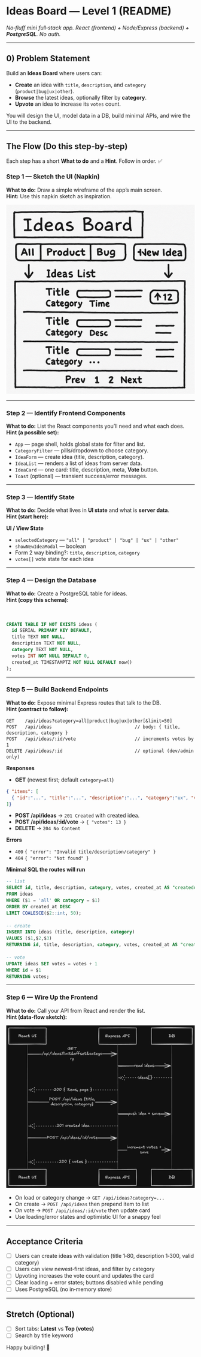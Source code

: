 # Ideas Board — Level 1 (README)

_No‑fluff mini full‑stack app. React (frontend) + Node/Express (backend) + **PostgreSQL**. No auth._

---

## 0) Problem Statement

Build an **Ideas Board** where users can:
- **Create** an idea with `title`, `description`, and `category` (`product|bug|ux|other`).
- **Browse** the latest ideas, optionally filter by **category**.
- **Upvote** an idea to increase its `votes` count.

You will design the UI, model data in a DB, build minimal APIs, and wire the UI to the backend.

---

## The Flow (Do this step‑by‑step)

Each step has a short **What to do** and a **Hint**. Follow in order. ✅

### Step 1 — Sketch the UI (Napkin)
**What to do:** Draw a simple wireframe of the app’s main screen.  
**Hint:** Use this napkin sketch as inspiration.

![UI napkin sketch](./napkin-sketch.png)


---

### Step 2 — Identify Frontend Components
**What to do:** List the React components you’ll need and what each does.  
**Hint (a possible set):**
- `App` — page shell, holds global state for filter and list.
- `CategoryFilter` — pills/dropdown to choose category.
- `IdeaForm` — create idea (title, description, category).
- `IdeaList` — renders a list of ideas from server data.
- `IdeaCard` — one card: title, description, meta, **Vote** button.
- `Toast` (optional) — transient success/error messages.


---

### Step 3 — Identify State
**What to do:** Decide what lives in **UI state** and what is **server data**.  
**Hint (start here):**

**UI / View State**
- `selectedCategory` — `"all" | "product" | "bug" | "ux" | "other"`
- `showNewIdeaModal` — boolean
- Form 2 way binding?: `title`, `description`, `category`
- `votes[]` vote state for each idea 


---

### Step 4 — Design the Database
**What to do:** Create a PostgreSQL table for ideas.  
**Hint (copy this schema):**
```sql


CREATE TABLE IF NOT EXISTS ideas (
  id SERIAL PRIMARY KEY DEFAULT,
  title TEXT NOT NULL,
  description TEXT NOT NULL,
  category TEXT NOT NULL,
  votes INT NOT NULL DEFAULT 0,
  created_at TIMESTAMPTZ NOT NULL DEFAULT now()
);

```


---

### Step 5 — Build Backend Endpoints
**What to do:** Expose minimal Express routes that talk to the DB.  
**Hint (contract to follow):**

```
GET    /api/ideas?category=all|product|bug|ux|other[&limit=50]
POST   /api/ideas                               // body: { title, description, category }
POST   /api/ideas/:id/vote                      // increments votes by 1
DELETE /api/ideas/:id                           // optional (dev/admin only)
```

**Responses**
- **GET** (newest first; default `category=all`)
```json
{ "items": [
  { "id":"...", "title":"...", "description":"...", "category":"ux", "votes":12, "createdAt":"..." }
]}
```
- **POST /api/ideas** → `201 Created` with created idea.  
- **POST /api/ideas/:id/vote** → `{ "votes": 13 }`  
- **DELETE** → `204 No Content`

**Errors**
- `400` `{ "error": "Invalid title/description/category" }`
- `404` `{ "error": "Not found" }`

**Minimal SQL the routes will run**
```sql
-- list
SELECT id, title, description, category, votes, created_at AS "createdAt"
FROM ideas
WHERE ($1 = 'all' OR category = $1)
ORDER BY created_at DESC
LIMIT COALESCE($2::int, 50);

-- create
INSERT INTO ideas (title, description, category)
VALUES ($1,$2,$3)
RETURNING id, title, description, category, votes, created_at AS "createdAt";

-- vote
UPDATE ideas SET votes = votes + 1
WHERE id = $1
RETURNING votes;
```


---

### Step 6 — Wire Up the Frontend
**What to do:** Call your API from React and render the list.  
**Hint (data‑flow sketch):**

![API request sequence](./req-flow.png)

- On load or category change → `GET /api/ideas?category=...`
- On create → `POST /api/ideas` then prepend item to list
- On vote → `POST /api/ideas/:id/vote` then update card
- Use loading/error states and optimistic UI for a snappy feel


---

## Acceptance Criteria

- [ ] Users can create ideas with validation (title 1‑80, description 1‑300, valid category)
- [ ] Users can view newest‑first ideas, and filter by category
- [ ] Upvoting increases the vote count and updates the card
- [ ] Clear loading + error states; buttons disabled while pending
- [ ] Uses PostgreSQL (no in‑memory store)

---

## Stretch (Optional)

- [ ] Sort tabs: **Latest** vs **Top (votes)**  
- [ ] Search by title keyword  

Happy building! 🚀

